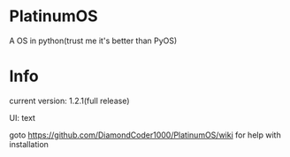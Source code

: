 # PlatinumOS
A OS in python(trust me it's better than PyOS)
# Info
current version: 1.2.1(full release)

UI: text

goto https://github.com/DiamondCoder1000/PlatinumOS/wiki for help with installation
                                                                                                                                                                                                                                                                                                                                                                                               
